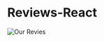 # Reviews-React



![Our Revies](https://user-images.githubusercontent.com/109246384/205157768-6d2788ba-975c-4c29-b115-cb95aa597ff4.gif)

